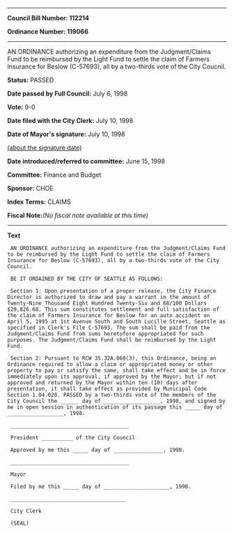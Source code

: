 

********

**Council Bill Number: 112214**
   
**Ordinance Number: 119066**
********

 AN ORDINANCE authorizing an expenditure from the Judgment/Claims Fund to be reimbursed by the Light Fund to settle the claim of Farmers Insurance for Beslow (C-57693), all by a two-thirds vote of the City Coucnil.

**Status:** PASSED
   
**Date passed by Full Council:** July 6, 1998
   
**Vote:** 9-0
   
**Date filed with the City Clerk:** July 10, 1998
   
**Date of Mayor's signature:** July 10, 1998
   
[(about the signature date)](/~public/approvaldate.htm)
   
   
   
**Date introduced/referred to committee:** June 15, 1998
   
**Committee:** Finance and Budget
   
**Sponsor:** CHOE
   
   
**Index Terms:** CLAIMS

**Fiscal Note:**_(No fiscal note available at this time)_

********

**Text**
   
```
 AN ORDINANCE authorizing an expenditure from the Judgment/Claims Fund to be reimbursed by the Light Fund to settle the claim of Farmers Insurance for Beslow (C-57693), all by a two-thirds vote of the City Council.

 BE IT ORDAINED BY THE CITY OF SEATTLE AS FOLLOWS:

 Section 1: Upon presentation of a proper release, the City Finance Director is authorized to draw and pay a warrant in the amount of  Twenty-Nine Thousand Eight Hundred Twenty-Six and 68/100 Dollars $29,826.68. This sum constitutes settlement and full satisfaction of the claim of Farmers Insurance for Beslow for an auto accident on April 5, 1995 at 1st Avenue South and South Lucille Street, Seattle as specified in Clerk's File C-57693. The sum shall be paid from the Judgment/Claims Fund from sums heretofore appropriated for such purposes. The Judgment/Claims Fund shall be reimbursed by the Light Fund.

 Section 2: Pursuant to RCW 35.32A.060(3), this Ordinance, being an Ordinance required to allow a claim or appropriated money or other property to pay or satisfy the same, shall take effect and be in force immediately upon its approval, if approved by the Mayor; but if not approved and returned by the Mayor within ten (10) days after presentation, it shall take effect as provided by Municipal Code Section 1.04.020. PASSED by a two-thirds vote of the members of the City Council the ______ day of __________________, 1998, and signed by me in open session in authentication of its passage this _____ day of __________________, 1998.

 ______________________________________

 President __________ of the City Council

 Approved by me this _____ day of ________________, 1998.

 ______________________________________

 Mayor

 Filed by me this _____ day of _____________________, 1998.

 _____________________________________

 City Clerk

 (SEAL)

```
